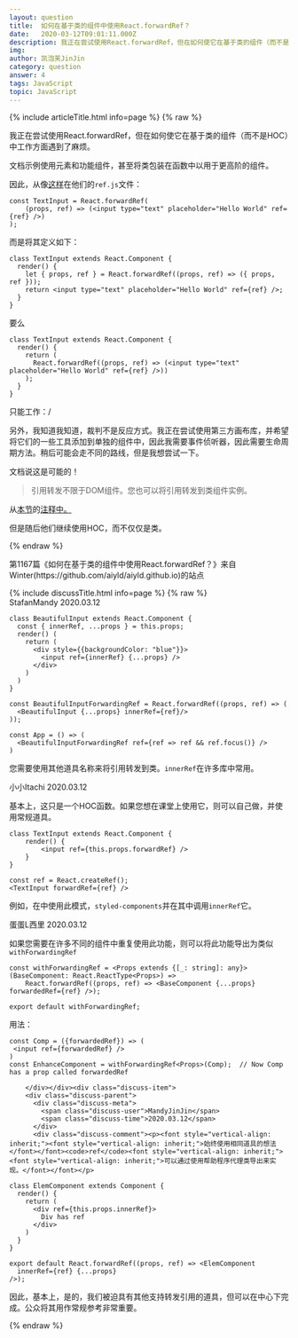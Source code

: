 ```yaml
---
layout: question
title:  如何在基于类的组件中使用React.forwardRef？
date:   2020-03-12T09:01:11.000Z
description: 我正在尝试使用React.forwardRef，但在如何使它在基于类的组件（而不是HOC）中工作方面遇到了麻烦。文档示例使用元素和功能组件，甚至将类包...
img: 
author: 凯泡芙JinJin
category: question
answer: 4
tags: JavaScript
topic: JavaScript
---
```

<div class="article-root">
  <div class="article">
    {% include articleTitle.html info=page %}
    {% raw %}
    <div class="article-content"><p><font style="vertical-align: inherit;"><font style="vertical-align: inherit;">我正在尝试使用React.forwardRef，但在如何使它在基于类的组件（而不是HOC）中工作方面遇到了麻烦。</font></font></p>

<p><font style="vertical-align: inherit;"><font style="vertical-align: inherit;">文档示例使用元素和功能组件，甚至将类包装在函数中以用于更高阶的组件。</font></font></p>

<p><font style="vertical-align: inherit;"><font style="vertical-align: inherit;">因此，从像</font></font><a href="https://codesandbox.io/s/p5q8y5m86x" rel="noreferrer"><font style="vertical-align: inherit;"><font style="vertical-align: inherit;">这样</font></font></a><font style="vertical-align: inherit;"><font style="vertical-align: inherit;">在他们的</font></font><code>ref.js</code><font style="vertical-align: inherit;"><font style="vertical-align: inherit;">文件：</font></font></p>

<pre><code>const TextInput = React.forwardRef(<font></font>
    (props, ref) =&gt; (&lt;input type="text" placeholder="Hello World" ref={ref} /&gt;)<font></font>
);<font></font>
</code></pre>

<p><font style="vertical-align: inherit;"><font style="vertical-align: inherit;">而是将其定义如下：</font></font></p>

<pre><code>class TextInput extends React.Component {<font></font>
  render() {<font></font>
    let { props, ref } = React.forwardRef((props, ref) =&gt; ({ props, ref }));<font></font>
    return &lt;input type="text" placeholder="Hello World" ref={ref} /&gt;;<font></font>
  }<font></font>
}<font></font>
</code></pre>

<p><font style="vertical-align: inherit;"><font style="vertical-align: inherit;">要么</font></font></p>

<pre><code>class TextInput extends React.Component {<font></font>
  render() { <font></font>
    return (<font></font>
      React.forwardRef((props, ref) =&gt; (&lt;input type="text" placeholder="Hello World" ref={ref} /&gt;))<font></font>
    );<font></font>
  }<font></font>
}<font></font>
</code></pre>

<p><font style="vertical-align: inherit;"><font style="vertical-align: inherit;">只能工作：/</font></font></p>

<p><font style="vertical-align: inherit;"><font style="vertical-align: inherit;">另外，我知道我知道，裁判不是反应方式。</font><font style="vertical-align: inherit;">我正在尝试使用第三方画布库，并希望将它们的一些工具添加到单独的组件中，因此我需要事件侦听器，因此需要生命周期方法。</font><font style="vertical-align: inherit;">稍后可能会走不同的路线，但是我想尝试一下。</font></font></p>

<p><font style="vertical-align: inherit;"><font style="vertical-align: inherit;">文档说这是可能的！</font></font></p>

<blockquote>
  <p><font style="vertical-align: inherit;"><font style="vertical-align: inherit;">引用转发不限于DOM组件。</font><font style="vertical-align: inherit;">您也可以将引用转发到类组件实例。</font></font></p>
</blockquote>

<p><font style="vertical-align: inherit;"><font style="vertical-align: inherit;">从</font><a href="https://reactjs.org/docs/forwarding-refs.html#forwarding-refs-to-dom-components" rel="noreferrer"><font style="vertical-align: inherit;">本节</font></a><font style="vertical-align: inherit;">的</font></font><a href="https://reactjs.org/docs/forwarding-refs.html#forwarding-refs-to-dom-components" rel="noreferrer"><font style="vertical-align: inherit;"><font style="vertical-align: inherit;">注释中。</font></font></a></p>

<p><font style="vertical-align: inherit;"><font style="vertical-align: inherit;">但是随后他们继续使用HOC，而不仅仅是类。</font></font></p></div>
    {% endraw %}
  </div>
  <p class="winter_mark">第1167篇《如何在基于类的组件中使用React.forwardRef？》来自Winter(https://github.com/aiyld/aiyld.github.io)的站点</p>
  <div class="discuss-wrapper">
    {% include discussTitle.html info=page %}
    {% raw %}
    <div class="discuss-list">
    <div class="discuss-item">
        <div class="discuss-parent">
          <div class="discuss-meta">
            <span class="discuss-user">StafanMandy</span>
            <span class="discuss-time">2020.03.12</span>
          </div>
          <div class="discuss-comment"><pre><code>class BeautifulInput extends React.Component {<font></font>
  const { innerRef, ...props } = this.props;<font></font>
  render() (<font></font>
    return (<font></font>
      &lt;div style={{backgroundColor: "blue"}}&gt;<font></font>
        &lt;input ref={innerRef} {...props} /&gt;<font></font>
      &lt;/div&gt;<font></font>
    )<font></font>
  )<font></font>
}<font></font>
<font></font>
const BeautifulInputForwardingRef = React.forwardRef((props, ref) =&gt; (<font></font>
  &lt;BeautifulInput {...props} innerRef={ref}/&gt;<font></font>
));<font></font>
<font></font>
const App = () =&gt; (<font></font>
  &lt;BeautifulInputForwardingRef ref={ref =&gt; ref &amp;&amp; ref.focus()} /&gt;<font></font>
)<font></font>
</code></pre>

<p><font style="vertical-align: inherit;"><font style="vertical-align: inherit;">您需要使用其他道具名称来将引用转发到类。</font></font><code>innerRef</code><font style="vertical-align: inherit;"><font style="vertical-align: inherit;">在许多库中常用。</font></font></p></div>
        </div></div><div class="discuss-item">
        <div class="discuss-parent">
          <div class="discuss-meta">
            <span class="discuss-user">小小Itachi</span>
            <span class="discuss-time">2020.03.12</span>
          </div>
          <div class="discuss-comment"><p><font style="vertical-align: inherit;"><font style="vertical-align: inherit;">基本上，这只是一个HOC函数。</font><font style="vertical-align: inherit;">如果您想在课堂上使用它，则可以自己做，并使用常规道具。</font></font></p>

<pre><code>class TextInput extends React.Component {<font></font>
    render() {<font></font>
        &lt;input ref={this.props.forwardRef} /&gt;<font></font>
    }<font></font>
}<font></font>
<font></font>
const ref = React.createRef();<font></font>
&lt;TextInput forwardRef={ref} /&gt;<font></font>
</code></pre>

<p><font style="vertical-align: inherit;"><font style="vertical-align: inherit;">例如，在中使用此模式，</font></font><code>styled-components</code><font style="vertical-align: inherit;"><font style="vertical-align: inherit;">并</font><font style="vertical-align: inherit;">在</font><font style="vertical-align: inherit;">其中调用</font></font><code>innerRef</code><font style="vertical-align: inherit;"><font style="vertical-align: inherit;">它。</font></font></p></div>
        </div></div><div class="discuss-item">
        <div class="discuss-parent">
          <div class="discuss-meta">
            <span class="discuss-user">蛋蛋L西里</span>
            <span class="discuss-time">2020.03.12</span>
          </div>
          <div class="discuss-comment"><p><font style="vertical-align: inherit;"><font style="vertical-align: inherit;">如果您需要在许多不同的组件中重复使用此功能，则可以将此功能导出为类似 </font></font><code>withForwardingRef</code></p>

<pre><code>const withForwardingRef = &lt;Props extends {[_: string]: any}&gt;(BaseComponent: React.ReactType&lt;Props&gt;) =&gt;<font></font>
    React.forwardRef((props, ref) =&gt; &lt;BaseComponent {...props} forwardedRef={ref} /&gt;);<font></font>
<font></font>
export default withForwardingRef;<font></font>
</code></pre>

<p><font style="vertical-align: inherit;"><font style="vertical-align: inherit;">用法：</font></font></p>

<pre><code>const Comp = ({forwardedRef}) =&gt; (<font></font>
 &lt;input ref={forwardedRef} /&gt;<font></font>
)<font></font>
const EnhanceComponent = withForwardingRef&lt;Props&gt;(Comp);  // Now Comp has a prop called forwardedRef<font></font>
</code></pre></div>
        </div></div><div class="discuss-item">
        <div class="discuss-parent">
          <div class="discuss-meta">
            <span class="discuss-user">MandyJinJin</span>
            <span class="discuss-time">2020.03.12</span>
          </div>
          <div class="discuss-comment"><p><font style="vertical-align: inherit;"><font style="vertical-align: inherit;">始终使用相同道具的想法</font></font><code>ref</code><font style="vertical-align: inherit;"><font style="vertical-align: inherit;">可以通过使用帮助程序代理类导出来实现。</font></font></p>

<pre><code>class ElemComponent extends Component {<font></font>
  render() {<font></font>
    return (<font></font>
      &lt;div ref={this.props.innerRef}&gt;<font></font>
        Div has ref<font></font>
      &lt;/div&gt;<font></font>
    )<font></font>
  }<font></font>
}<font></font>
<font></font>
export default React.forwardRef((props, ref) =&gt; &lt;ElemComponent <font></font>
  innerRef={ref} {...props}<font></font>
/&gt;);<font></font>
</code></pre>

<p><font style="vertical-align: inherit;"><font style="vertical-align: inherit;">因此，基本上，是的，我们被迫具有其他支持转发引用的道具，但可以在中心下完成。</font><font style="vertical-align: inherit;">公众将其用作常规参考非常重要。</font></font></p></div>
        </div></div>
    </div>
    {% endraw %}
  </div>
<div>
